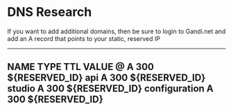 # DNS Research

If you want to add additional domains, then be sure to login to Gandi.net and add an A record that points to your static, reserved IP

---
NAME  TYPE  TTL  VALUE
@     A     300   ${RESERVED_ID}
api     A     300   ${RESERVED_ID}
studio     A     300   ${RESERVED_ID}
configuration     A     300   ${RESERVED_ID}
---
